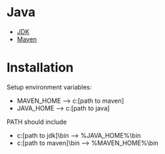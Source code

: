 # Java 

- [JDK](https://jdk.java.net)
- [Maven](https://maven.apache.org/download.cgi)

# Installation
Setup environment variables:
- MAVEN_HOME --> c:\[path to maven]
- JAVA_HOME --> c:\[path to java]

PATH should include 
- c:\[path to jdk]\bin --> %JAVA_HOME%\bin
- c:\[path to maven]\bin --> %MAVEN_HOME%\bin
